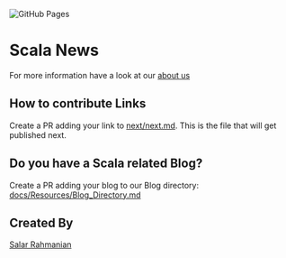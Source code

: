 ![GitHub Pages](https://github.com/softinio/scalanews/workflows/Generate%20Site/badge.svg)

# Scala News 

For more information have a look at our [about us](docs/Resources/About.md)

## How to contribute Links

Create a PR adding your link to [next/next.md](next/next.md). This is the file that will get published next.

## Do you have a Scala related Blog?

Create a PR adding your blog to our Blog directory: [docs/Resources/Blog_Directory.md](docs/Resources/Blog_Directory.md)

## Created By 

[Salar Rahmanian](https://www.softinio.com)

